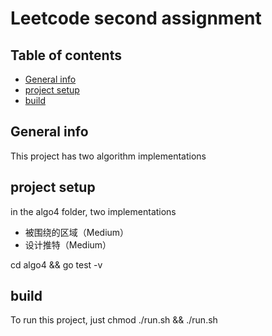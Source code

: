 # Leetcode second assignment

## Table of contents
* [General info](#general-info)
* [project setup](#setup)
* [build](#build)

## General info
This project has two algorithm implementations
## project setup
in the algo4 folder, two implementations
* 被围绕的区域（Medium）
* 设计推特（Medium）

cd algo4 && go test -v

## build
To run this project, just chmod ./run.sh && ./run.sh